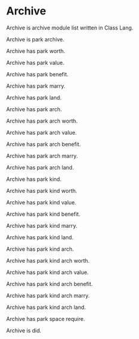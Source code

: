 # Archive

Archive is archive module list written in Class Lang.

Archive is park archive.

Archive has park worth.

Archive has park value.

Archive has park benefit.

Archive has park marry.

Archive has park land.

Archive has park arch.

Archive has park arch worth.

Archive has park arch value.

Archive has park arch benefit.

Archive has park arch marry.

Archive has park arch land.

Archive has park kind.

Archive has park kind worth.

Archive has park kind value.

Archive has park kind benefit.

Archive has park kind marry.

Archive has park kind land.

Archive has park kind arch.

Archive has park kind arch worth.

Archive has park kind arch value.

Archive has park kind arch benefit.

Archive has park kind arch marry.

Archive has park kind arch land.

Archive has park space require.

Archive is did.